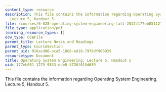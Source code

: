 ```yaml
---
content_type: resource
description: This file contains the information regarding Operating System Engineering,
  Lecture 5, Handout 5.
file: /courses/6-828-operating-system-engineering-fall-2012/177eb05112759833dde83720f615d689_MIT6_828F12_lec5_handout.pdf
file_type: application/pdf
learning_resource_types: []
ocw_type: OCWFile
parent_title: Lecture Notes and Readings
parent_type: CourseSection
parent_uid: 918acd06-aca5-1088-ed18-7978df900929
resourcetype: Document
title: Operating System Engineering, Lecture 5, Handout 5
uid: 177eb051-1275-9833-dde8-3720f615d689
---
```

This file contains the information regarding Operating System Engineering, Lecture 5, Handout 5.

